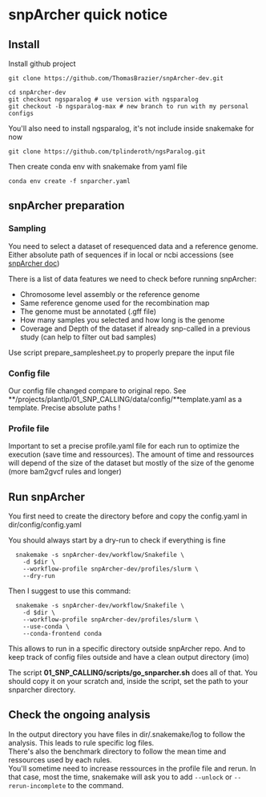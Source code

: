 # snpArcher quick notice

## Install
Install github project

```
git clone https://github.com/ThomasBrazier/snpArcher-dev.git

cd snpArcher-dev
git checkout ngsparalog # use version with ngsparalog
git checkout -b ngsparalog-max # new branch to run with my personal configs
```

You'll also need to install ngsparalog, it's not include inside snakemake for now
```
git clone https://github.com/tplinderoth/ngsParalog.git
```

Then create conda env with snakemake from yaml file
```
conda env create -f snparcher.yaml
```

## snpArcher preparation

### Sampling

You need to select a dataset of resequenced data and a reference genome.
Either absolute path of sequences if in local or ncbi accessions (see [snpArcher doc](https://snparcher.readthedocs.io/en/latest/setup.html))

There is a list of data features we need to check before running snpArcher:
- Chromosome level assembly or the reference genome
- Same reference genome used for the recombination map
- The genome must be annotated (.gff file)
- How many samples you selected and how long is the genome
- Coverage and Depth of the dataset if already snp-called in a previous study (can help to filter out bad samples)

Use script prepare_samplesheet.py to properly prepare the input file

### Config file

Our config file changed compare to original repo. See **/projects/plantlp/01_SNP_CALLING/data/config/**template.yaml as a template.
Precise absolute paths !

### Profile file

Important to set a precise profile.yaml file for each run to optimize the execution (save time and ressources).
The amount of time and ressources will depend of the size of the dataset but mostly of the size of the genome (more bam2gvcf rules and longer)

## Run snpArcher

You first need to create the directory before and copy the config.yaml in dir/config/config.yaml

You should always start by a dry-run to check if everything is fine
```
  snakemake -s snpArcher-dev/workflow/Snakefile \
    -d $dir \
    --workflow-profile snpArcher-dev/profiles/slurm \
    --dry-run
```

Then I suggest to use this command:

```
  snakemake -s snpArcher-dev/workflow/Snakefile \
    -d $dir \
    --workflow-profile snpArcher-dev/profiles/slurm \
    --use-conda \
    --conda-frontend conda
```

This allows to run in a specific directory outside snpArcher repo.
And to keep track of config files outside and have a clean output directory (imo)

The script **01_SNP_CALLING/scripts/go_snparcher.sh** does all of that. You should copy it on your scratch and, inside the script, set the path to your snparcher directory.

## Check the ongoing analysis

In the output directory you have files in dir/.snakemake/log to follow the analysis. This leads to rule specific log files.\
There's also the benchmark directory to follow the mean time and ressources used by each rules.\
You'll sometime need to increase ressources in the profile file and rerun. In that case, most the time, snakemake will ask you to add ```--unlock``` or ```--rerun-incomplete``` to the command.